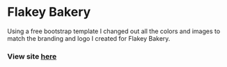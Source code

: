 # Flakey Bakery

Using a free bootstrap template I changed out all the colors and images to match the branding and logo I created for Flakey Bakery.

### View site [here](http://flakeybakery.com)
